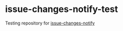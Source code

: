 # issue-changes-notify-test
Testing repository for [issue-changes-notify](https://github.com/melvinkeskin/issue-changes-notify)
